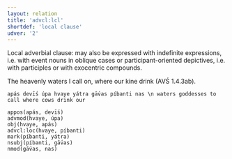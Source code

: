 ```yaml
---
layout: relation
title: 'advcl:lcl'
shortdef: 'local clause'
udver: '2'
---
```


Local adverbial clause: may also be expressed with indefinite expressions, i.e. with event nouns in oblique cases or participant-oriented depictives, i.e. with participles or with exocentric compounds.

The heavenly waters I call on, where our kine drink (AVŚ 1.4.3ab).
~~~ sdparse
apás devī́s úpa hvaye yátra gā́vas píbanti nas \n waters goddesses to call where cows drink our

appos(apás, devī́s)
advmod(hvaye, úpa)
obj(hvaye, apás)
advcl:loc(hvaye, píbanti)
mark(píbanti, yátra)
nsubj(píbanti, gā́vas)
nmod(gā́vas, nas)
~~~
<!-- Interlanguage links updated Ne 5. května 2024, 18:20:35 CEST -->
